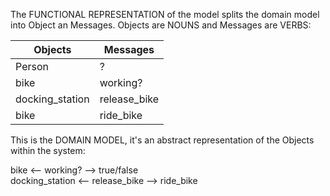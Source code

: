 The FUNCTIONAL REPRESENTATION of the model splits the domain model into Object an Messages. Objects are NOUNS and Messages are VERBS:

Objects  | Messages
------------- | -------------
Person  | ?
bike  | working?
docking_station  | release_bike
bike  | ride_bike


This is the DOMAIN MODEL, it's an abstract representation of the Objects within the system:

bike <-- working? --> true/false<br>
docking_station <-- release_bike --> ride_bike